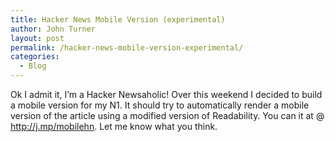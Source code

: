 ```yaml
---
title: Hacker News Mobile Version (experimental)
author: John Turner
layout: post
permalink: /hacker-news-mobile-version-experimental/
categories:
  - Blog
---
```

Ok I admit it, I&#8217;m a Hacker Newsaholic! Over this weekend I decided to build a mobile version for my N1. It should try to automatically render a mobile version of the article using a modified version of Readability. You can it at @ <a href="http://j.mp/mobilehn" target="_blank">http://j.mp/mobilehn</a>. Let me know what you think.
